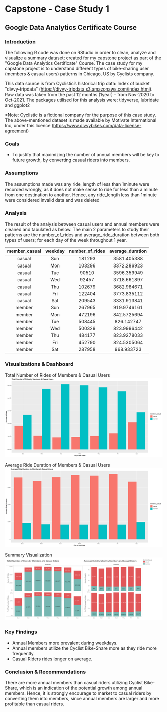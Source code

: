 # Capstone - Case Study 1
## Google Data Analytics Certificate Course


### Introduction
The following R code was done on RStudio in order to clean, analyze and visualize a summary dataset; created for my capstone project as part of the "Google Data Analytics Certificate" Course. The case study for my capstone project is to understand different types of bike-sharing user (members & casual users) patterns in Chicago, US by Cyclists company.

This data source is from Cyclistic’s historical trip data: Index of bucket "divvy-tripdata" (https://divvy-tripdata.s3.amazonaws.com/index.html). Raw data was taken from the past 12 months (1year) – from Nov-2020 to Oct-2021. The packages utilised for this analysis were: tidyverse, lubridate and ggplot2

*Note: Cyclistic is a fictional company for the purpose of this case study. The above-mentioned dataset is made available by Motivate International Inc, under this licence (https://www.divvybikes.com/data-license-agreement)


### Goals
- To justify that maximizing the number of annual members will be key to future growth, by converting casual riders into members.


### Assumptions 
The assumptions made was any ride_length of less than 1minute were recorded wrongly, as it does not make sense to ride for less than a minute from one destination to another. Hence, any ride_length less than 1minute were considered invalid data and was deleted


### Analysis
The result of the analysis between casual users and annual members were cleaned and tabulated as below. The main 2 parameters to study their patterns are the number_of_rides and average_ride_duration between both types of users; for each day of the week throughout 1 year.

| member_casual | weekday | number_of_rides | average_duration |
|:-------------:|:-------:|:---------------:|:----------------:|
| casual        | Sun     | 181293          | 3581.405388      |
| casual        | Mon     | 103296          | 3372.286923      |
| casual        | Tue     | 90510	          | 3596.359949      |
| casual        | Wed     | 92457	          | 3718.661897      |
| casual        | Thu     | 102679	        | 3682.984671      |	
| casual        | Fri     | 122404	        | 3773.835112      |  
| casual        | Sat     | 209543	        | 3331.913841      |
| member        | Sun     | 267965	        | 919.9746161      |				      	
| member        | Mon     | 472196	        | 842.5725694      |
| member        | Tue     | 508445	        | 826.142747       |	
| member        | Wed     | 500329	        | 823.9996442      |
| member        | Thu     | 484177	        | 823.9278033      |
| member        | Fri	    | 452790	        | 824.5305064      |
| member        | Sat     | 287958	        | 968.933723       |
						

### Visualizations & Dashboard
Total Number of Rides of Members & Casual Users
![Total no. of rides](https://github.com/justin950717/Capstone-Project-1/blob/master/Visualizations/total_no_of_rides.png)

Average Ride Duration of Members & Casual Users
![Average Ride Duration](https://github.com/justin950717/Capstone-Project-1/blob/master/Visualizations/average_ride_duration.png)

Summary Visualization
![Summary Visualization](https://github.com/justin950717/Capstone-Project-1/blob/master/Visualizations/Summary%20Results.png)


### Key Findings
- Annual Members more prevalent during weekdays.
- Annual members utilize the Cyclist Bike-Share more as they ride more frequently.
- Casual Riders rides longer on average.

### Conclusion & Recommendations
There are more annual members than casual riders utilizing Cyclist Bike-Share, which is an indication of the potential growth among annual members. Hence, it is strongly encourage to market to casual riders by converting them into members, since annual members are larger and more profitable than casual riders.







